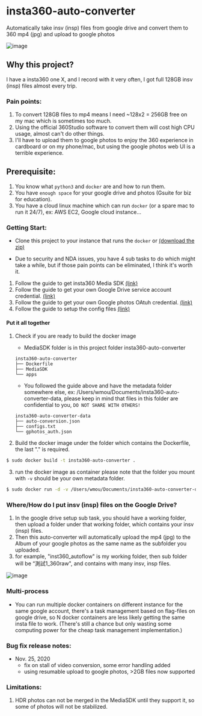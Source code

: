 # insta360-auto-converter
Automatically take insv (insp) files from google drive and convert them to 360 mp4 (jpg) and upload to google photos

![image](https://user-images.githubusercontent.com/23136724/99520953-bfa20400-29ce-11eb-9d28-5244a4614edc.png)


## Why this project?
I have a insta360 one X, and I record with it very often, I got full 128GB insv (insp) files almost every trip.
### Pain points:
1. To convert 128GB files to mp4 means I need ~128x2 = 256GB free on my mac which is sometimes too much.
2. Using the official 360Studio software to convert them will cost high CPU usage, almost can't do other things.
3. I'll have to upload them to google photos to enjoy the 360 experience in cardboard or on my phone/mac, but using the google photos web UI is a terrible experience.

## Prerequisite:
1. You know what `python3` and `docker` are and how to run them.
2. You have `enough space` for your google drive and photos (Gsuite for biz for education).
3. You have a cloud linux machine which can run `docker` (or a spare mac to run it 24/7), ex: AWS EC2, Google cloud instance...

### Getting Start:

* Clone this project to your instance that runs the `docker` or [(download the zip)](https://github.com/whmou/insta360-auto-converter/archive/main.zip)

* Due to security and NDA issues, you have 4 sub tasks to do which might take a while, but if those pain points can be eliminated, I think it's worth it.
1. Follow the guide to get insta360 Media SDK [(link)](https://docs.google.com/document/d/1ob-R5ThN-1azgNpgDqXDr433MFnuSa72c6_hRM4jyY0/edit?usp=sharing)
2. Follow the guide to get your own Google Drive service account credential. [(link)](https://docs.google.com/document/d/1-hhtCnrqRcazClOKOpwbrPocnDZIUy07m_MafZAFZM0/edit?usp=sharing)
3. Follow the guide to get your own Google photos OAtuh credential. [(link)](https://docs.google.com/document/d/1NEnDdgkJIp0a97D7uGtXbwle2uhmd0_cdLKD9-Whrxo/edit?usp=sharing)
4. Follow the guide to setup the config files [(link)](https://docs.google.com/document/d/1y_sskH7c9jXu_5y5FjqztmesNgY2fz5fIMomOZSbkwQ/edit?usp=sharing)

#### Put it all together

1. Check if you are ready to build the docker image
    * MediaSDK folder is in this project folder
    insta360-auto-converter
    ```
    insta360-auto-converter
    ├── Dockerfile
    ├── MediaSDK
    └── apps
    ```
    * You followed the guide above and have the metadata folder somewhere else, ex: /Users/wmou/Documents/insta360-auto-converter-data, please keep in mind that files in this folder are confidential to you, `DO NOT SHARE WITH OTHERS!`
    ```
    insta360-auto-converter-data
    ├── auto-conversion.json 
    ├── configs.txt 
    └── gphotos_auth.json 
    ```
  
2. Build the docker image
under the folder which contains the Dockerfile, the last "." is required.
```bash
$ sudo docker build -t insta360-auto-converter .
```

3. run the docker image as container
please note that the folder you mount with `-v` should be your own metadata folder.
```bash
$ sudo docker run -d -v /Users/wmou/Documents/insta360-auto-converter-data:/insta360-auto-converter-data insta360-auto-converter
```

### Where/How do I put insv (insp) files on the Google Drive?
1. In the google drive setup sub task, you should have a working folder, then upload a folder under that working folder, which contains your insv (insp) files.
2. Then this auto-converter will automatically upload the mp4 (jpg) to the Album of your google photos as the same name as the subfolder you uploaded.
3. for example, "inst360_autoflow" is my working folder, then sub folder will be “測試1_360raw", and contains with many insv, insp files.

![image](https://user-images.githubusercontent.com/23136724/99519497-ec551c00-29cc-11eb-9a3b-c6cdc212a805.png)


### Multi-process
- You can run multiple docker containers on different instance for the same google account, there's a task management based on flag-files on google drive, so N docker containers are less likely getting the same insta file to work. (There's still a chance but only wasting some computing power for the cheap task management implementation.)

### Bug fix release notes:
- Nov. 25, 2020
  - fix on stall of video conversion, some error handling added
  - using resumable upload to google photos, >2GB files now supported


### Limitations:
1. HDR photos can not be merged in the MediaSDK until they support it, so some of photos will not be stabilized.

